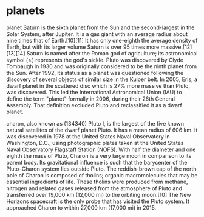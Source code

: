 # planets
planet
Saturn is the sixth planet from the Sun and the second-largest in the Solar System, after Jupiter. It is a gas giant with an average radius about nine times that of Earth.[10][11] It has only one-eighth the average density of Earth, but with its larger volume Saturn is over 95 times more massive.[12][13][14] Saturn is named after the Roman god of agriculture; its astronomical symbol (♄) represents the god's sickle.
Pluto was discovered by Clyde Tombaugh in 1930 and was originally considered to be the ninth planet from the Sun. After 1992, its status as a planet was questioned following the discovery of several objects of similar size in the Kuiper belt. In 2005, Eris, a dwarf planet in the scattered disc which is 27% more massive than Pluto, was discovered. This led the International Astronomical Union (IAU) to define the term "planet" formally in 2006, during their 26th General Assembly. That definition excluded Pluto and reclassified it as a dwarf planet.


charon, also known as (134340) Pluto I, is the largest of the five known natural satellites of the dwarf planet Pluto. It has a mean radius of 606 km. It was discovered in 1978 at the United States Naval Observatory in Washington, D.C., using photographic plates taken at the United States Naval Observatory Flagstaff Station (NOFS).
With half the diameter and one eighth the mass of Pluto, Charon is a very large moon in comparison to its parent body. Its gravitational influence is such that the barycenter of the Pluto–Charon system lies outside Pluto.
The reddish-brown cap of the north pole of Charon is composed of tholins; organic macromolecules that may be essential ingredients of life. These tholins were produced from methane, nitrogen and related gases released from the atmosphere of Pluto and transferred over 19,000 km (12,000 mi) to the orbiting moon.[10]
The New Horizons spacecraft is the only probe that has visited the Pluto system. It approached Charon to within 27,000 km (17,000 mi) in 2015. 
